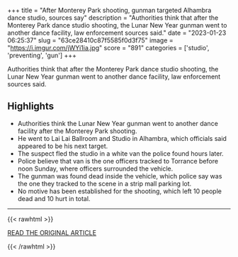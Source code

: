 +++
title = "After Monterey Park shooting, gunman targeted Alhambra dance studio, sources say"
description = "Authorities think that after the Monterey Park dance studio shooting, the Lunar New Year gunman went to another dance facility, law enforcement sources said."
date = "2023-01-23 06:25:37"
slug = "63ce28410c87f5585f0d3f75"
image = "https://i.imgur.com/jWYi1ia.jpg"
score = "891"
categories = ['studio', 'preventing', 'gun']
+++

Authorities think that after the Monterey Park dance studio shooting, the Lunar New Year gunman went to another dance facility, law enforcement sources said.

## Highlights

- Authorities think the Lunar New Year gunman went to another dance facility after the Monterey Park shooting.
- He went to Lai Lai Ballroom and Studio in Alhambra, which officials said appeared to be his next target.
- The suspect fled the studio in a white van the police found hours later.
- Police believe that van is the one officers tracked to Torrance before noon Sunday, where officers surrounded the vehicle.
- The gunman was found dead inside the vehicle, which police say was the one they tracked to the scene in a strip mall parking lot.
- No motive has been established for the shooting, which left 10 people dead and 10 hurt in total.

---

{{< rawhtml >}}
  <p class="article-category">
    <a target="_blank" href="https://www.latimes.com/california/story/2023-01-22/la-me-monterey-park-alhambra-shooting-lunar-new-year-shooting">READ THE ORIGINAL ARTICLE</a>
  </p>
{{< /rawhtml >}}
